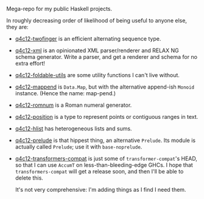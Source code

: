 Mega-repo for my public Haskell projects.

In roughly decreasing order of likelihood of being useful to anyone else, they are:

* [q4c12-twofinger](packages/twofinger) is an efficient alternating sequence type.

* [q4c12-xml](packages/xml) is an opinionated XML parser/renderer and RELAX NG schema generator. Write a parser, and get a renderer and schema for no extra effort!

* [q4c12-foldable-utils](packages/foldable-utils) are some utility functions I can't live without.

* [q4c12-mappend](packages/mappend) is `Data.Map`, but with the alternative append-ish `Monoid` instance. (Hence the name: map-pend.)

* [q4c12-romnum](packages/romnum) is a Roman numeral generator.

* [q4c12-position](packages/position) is a type to represent points or contiguous ranges in text.

* [q4c12-hlist](packages/hlist) has heterogeneous lists and sums.

* [q4c12-prelude](packages/prelude) is that hippest thing, an alternative `Prelude`. Its module is actually called `Prelude`; use it with `base-noprelude`.

* [q4c12-transformers-compat](packages/transformers-compat) is just some of `transformer-compat`'s HEAD, so that I can use `AccumT` on less-than-bleeding-edge GHCs. I hope that `transformers-compat` will get a release soon, and then I'll be able to delete this.

  It's not very comprehensive: I'm adding things as I find I need them.
